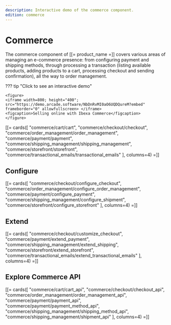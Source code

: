 ```yaml
---
description: Interactive demo of the commerce component.
edition: commerce
---
```


# Commerce

The commerce component of [[= product_name =]] covers various areas of managing an e-commerce presence: from configuring payment and shipping methods, through processing a transaction (listing available products, adding products to a cart, processing checkout and sending confirmation), all the way to order management.


??? tip "Click to see an interactive demo"

    <figure>
    <iframe width=800; height="400"; src="https://demo.arcade.software/NbDnRvMI0aO6UQDQureM?embed" frameborder="0" allowfullscreen> </iframe>
    <figcaption>Selling online with Ibexa Commerce</figcaption>
    </figure>

[[= cards([
"commerce/cart/cart",
"commerce/checkout/checkout",
"commerce/order_management/order_management",
"commerce/payment/payment",
"commerce/shipping_management/shipping_management",
"commerce/storefront/storefront",
"commerce/transactional_emails/transactional_emails"
], columns=4) =]]

## Configure

[[= cards([
"commerce/checkout/configure_checkout",
"commerce/order_management/configure_order_management",
"commerce/payment/configure_payment",
"commerce/shipping_management/configure_shipment",
"commerce/storefront/configure_storefront"
], columns=4) =]]

## Extend

[[= cards([
"commerce/checkout/customize_checkout",
"commerce/payment/extend_payment",
"commerce/shipping_management/extend_shipping",
"commerce/storefront/extend_storefront",
"commerce/transactional_emails/extend_transactional_emails"
], columns=4) =]]

## Explore Commerce API

[[= cards([
"commerce/cart/cart_api",
"commerce/checkout/checkout_api",
"commerce/order_management/order_management_api",
"commerce/payment/payment_api",
"commerce/payment/payment_method_api",
"commerce/shipping_management/shipping_method_api",
"commerce/shipping_management/shipment_api"
], columns=4) =]]
